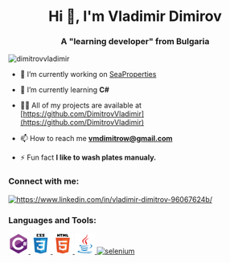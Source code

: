 <h1 align="center">Hi 👋, I'm Vladimir Dimirov</h1>
<h3 align="center">A "learning developer" from Bulgaria</h3>

<p align="left"> <img src="https://komarev.com/ghpvc/?username=dimitrovvladimir&label=Profile%20views&color=0e75b6&style=flat" alt="dimitrovvladimir" /> </p>

- 🔭 I’m currently working on [SeaProperties](https://github.com/DimitrovVladimir/SeaProperties)

- 🌱 I’m currently learning **C#**

- 👨‍💻 All of my projects are available at [https://github.com/DimitrovVladimir](https://github.com/DimitrovVladimir)

- 📫 How to reach me **vmdimitrow@gmail.com**

- ⚡ Fun fact **I like to wash plates manualy.**

<h3 align="left">Connect with me:</h3>
<p align="left">
<a href="https://linkedin.com/in/https://www.linkedin.com/in/vladimir-dimitrov-96067624b/" target="blank"><img align="center" src="https://raw.githubusercontent.com/rahuldkjain/github-profile-readme-generator/master/src/images/icons/Social/linked-in-alt.svg" alt="https://www.linkedin.com/in/vladimir-dimitrov-96067624b/" height="30" width="40" /></a>
</p>

<h3 align="left">Languages and Tools:</h3>
<p align="left"> <a href="https://www.w3schools.com/cs/" target="_blank" rel="noreferrer"> <img src="https://raw.githubusercontent.com/devicons/devicon/master/icons/csharp/csharp-original.svg" alt="csharp" width="40" height="40"/> </a> <a href="https://www.w3schools.com/css/" target="_blank" rel="noreferrer"> <img src="https://raw.githubusercontent.com/devicons/devicon/master/icons/css3/css3-original-wordmark.svg" alt="css3" width="40" height="40"/> </a> <a href="https://www.w3.org/html/" target="_blank" rel="noreferrer"> <img src="https://raw.githubusercontent.com/devicons/devicon/master/icons/html5/html5-original-wordmark.svg" alt="html5" width="40" height="40"/> </a> <a href="https://www.java.com" target="_blank" rel="noreferrer"> <img src="https://raw.githubusercontent.com/devicons/devicon/master/icons/java/java-original.svg" alt="java" width="40" height="40"/> </a> <a href="https://www.selenium.dev" target="_blank" rel="noreferrer"> <img src="https://raw.githubusercontent.com/detain/svg-logos/780f25886640cef088af994181646db2f6b1a3f8/svg/selenium-logo.svg" alt="selenium" width="40" height="40"/> </a> </p>
